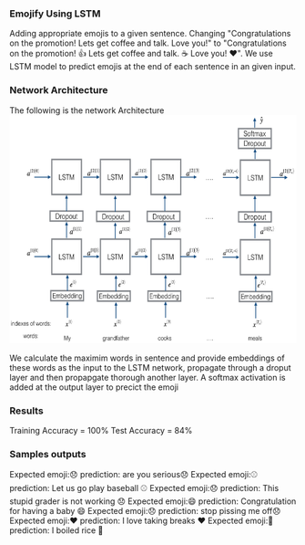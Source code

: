 ### Emojify Using LSTM

Adding appropriate emojis to a given sentence. Changing "Congratulations on the promotion! Lets get coffee and talk. Love you!" to "Congratulations on the promotion! 👍 Lets get coffee and talk. ☕️ Love you! ❤️".
We use LSTM model to predict emojis at the end of each sentence in an given input.

### Network Architecture

The following is the network Architecture
<img src="emojifier_nw_arch.png" style="width:700px;height:400px;"> <br>

We calculate the maximim words in sentence and provide embeddings of these words as the input to the LSTM network, propagate through a droput layer and then propapgate thorough another layer. A softmax activation is added at the output layer to precict the emoji

### Results

Training Accuracy = 100%
Test Accuracy = 84%

### Samples outputs

Expected emoji:😞 prediction: are you serious😞
Expected emoji:⚾ prediction: Let us go play baseball	⚾
Expected emoji:😞 prediction: This stupid grader is not working 	😞
Expected emoji:😄 prediction: Congratulation for having a baby	😄
Expected emoji:😞 prediction: stop pissing me off😞
Expected emoji:❤️ prediction: I love taking breaks	❤️
Expected emoji:🍴 prediction: I boiled rice	🍴